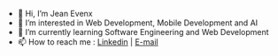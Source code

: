 - 👋 Hi, I’m Jean Evenx
- 👀 I’m interested in Web Development, Mobile Development and AI 
- 🌱 I’m currently learning Software Engineering and Web Development
- 📫 How to reach me : [Linkedin](https://www.linkedin.com/in/jeanevenx/) | [E-mail](mailto:jeanlovenx@gmail.com)

<!---
jeanevenx/jeanevenx is a ✨ special ✨ repository because its `README.md` (this file) appears on your GitHub profile.
You can click the Preview link to take a look at your changes.
--->
